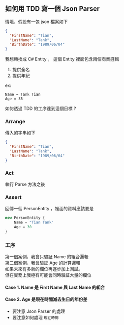 ﻿## 如何用 TDD 寫一個 Json Parser

情境，假設有一包 json 檔案如下

```json
{
  "FirstName": "Tian",
  "LastName": "Tank",
  "BirthDate": "1989/06/04"
}
```

我想轉換成 C# Entity ，
這個 Entity 裡面包含兩個商業邏輯
 
  1. 提供全名
  2. 提供年紀

ex:
```
Name = Tank Tian
Age = 35
```

如何透過 TDD 的工序達到這個目標 ?

### Arrange 
傳入的字串如下
```json
{
  "FirstName": "Tian",
  "LastName": "Tank",
  "BirthDate": "1989/06/04"
}
```
### Act
執行 Parse 方法之後

### Assert

回傳一個 PersonEntity ，裡面的資料應該要是
```csharp
new PersonEntity {
    Name = "Tian Tank"
    Age = 30
}
```

### 工序


第一個案例，我會只驗証 Name 的組合邏輯  
第二個案例，我會驗証 Age 的計算邏輯  
如果未來有多新的欄位再逐步加上測試。  
但在實務上我極有可能會同時驗証大量的欄位 

#### Case 1. Name 是 First Name 與 Last Name 的組合
#### Case 2. Age 是現在時間減去生日的年份差
   - 要注意 Json Parser 的處理
   - 要注意如何處理 `現在時間` 


